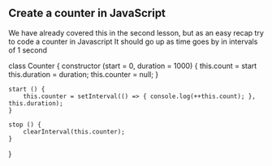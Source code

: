 ## Create a counter in JavaScript

We have already covered this in the second lesson, but as an easy recap try to code a counter in Javascript
It should go up as time goes by in intervals of 1 second

class Counter {
    constructor (start = 0, duration = 1000) {
        this.count = start
        this.duration = duration;
        this.counter = null;
    }

    start () {
        this.counter = setInterval(() => { console.log(++this.count); }, this.duration);
    }

    stop () {
        clearInterval(this.counter);
    }
}
